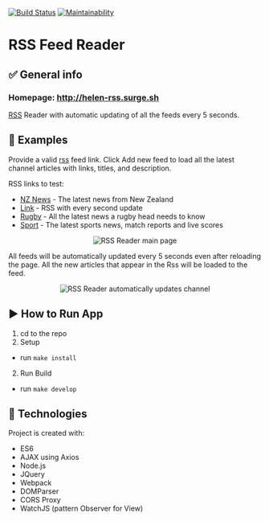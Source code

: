 [![Build Status](https://travis-ci.org/helenkyryliuk/rss-feed-reader.svg?branch=master)](https://travis-ci.org/helenkyryliuk/rss-feed-reader)
[![Maintainability](https://api.codeclimate.com/v1/badges/e6b511b860c3ca2940a2/maintainability)](https://codeclimate.com/github/helenkyryliuk/rss-feed-reader/maintainability)
# RSS Feed Reader 

## :white_check_mark: General info

### Homepage: http://helen-rss.surge.sh

[RSS](https://en.wikipedia.org/wiki/RSS) Reader with automatic updating of all the feeds every 5 seconds.

## :file_folder: Examples

Provide a valid [rss](https://en.wikipedia.org/wiki/RSS) feed link. Click Add new feed to load all the latest channel articles with links, titles, and description.

RSS links to test:
* [NZ News](http://rss.nzherald.co.nz/rss/xml/nzhrsscid_000000001.xml) - The latest news from New Zealand
* [Link](http://lorem-rss.herokuapp.com/feed?unit=second) - RSS with every second update
* [Rugby](http://rss.nzherald.co.nz/rss/xml/nzhrsscid_000000080.xml) - All the latest news a rugby head needs to know
* [Sport](http://rss.nzherald.co.nz/rss/xml/nzhrsscid_000000004.xml) - The latest sports news, match reports and live scores
<p align="center">
  <img alt="RSS Reader main page" src="https://user-images.githubusercontent.com/29301041/58387899-fbbf0780-806a-11e9-8cd4-9a8f5a73229a.gif">
</p>

All feeds will be automatically updated every 5 seconds even after reloading the page. All the new articles that appear in the Rss will be loaded to the feed.

<p align="center">
  <img alt="RSS Reader automatically updates channel" src="https://user-images.githubusercontent.com/29301041/58387994-6cb2ef00-806c-11e9-8181-a9b23984eed9.gif">
</p>

## :arrow_forward: How to Run App

1. cd to the repo
2. Setup
  - run `make install`
2. Run Build
  - run `make develop`

## :hammer: Technologies

Project is created with:
* ES6
* AJAX using Axios
* Node.js
* JQuery
* Webpack
* DOMParser
* CORS Proxy
* WatchJS (pattern Observer for View)

